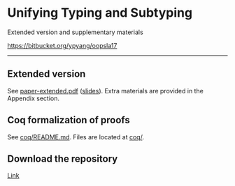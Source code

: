 # Unifying Typing and Subtyping
Extended version and supplementary materials

https://bitbucket.org/ypyang/oopsla17

---------

## Extended version 
See [paper-extended.pdf](paper-extended.pdf) ([slides](slides.pdf)).
Extra materials are provided in the Appendix section.

## Coq formalization of proofs
See [coq/README.md](coq/README.md).
Files are located at [coq/](coq/).

## Download the repository
[Link](https://bitbucket.org/ypyang/oopsla17/get/master.tar.gz)
